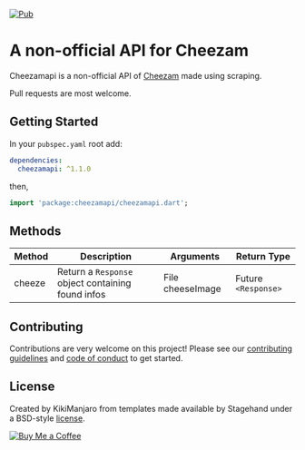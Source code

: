 [![Pub](https://img.shields.io/pub/v/cheezamapi.svg)](https://pub.dev/packages/cheezamapi)

# A non-official API for Cheezam

Cheezamapi is a non-official API of [Cheezam](https://www.cheezam.fr/) made using scraping.

Pull requests are most welcome.

## Getting Started

In your `pubspec.yaml` root add:

```yaml
dependencies:
  cheezamapi: ^1.1.0
```

then,

```dart
import 'package:cheezamapi/cheezamapi.dart';
```

## Methods

| Method | Description | Arguments | Return Type
|---|---|---|---|
| cheeze | Return a `Response` object containing found infos | File cheeseImage | Future `<Response>` |

## Contributing

Contributions are very welcome on this project! Please see our [contributing guidelines](CONTRIBUTING.md) and [code of conduct](CODE_OF_CONDUCT.md) to get started.

## License

Created by KikiManjaro from templates made available by Stagehand under a BSD-style
[license](https://github.com/dart-lang/stagehand/blob/master/LICENSE).

[![Buy Me a Coffee](https://img.buymeacoffee.com/api/?url=aHR0cHM6Ly9pbWcuYnV5bWVhY29mZmVlLmNvbS9hcGkvP3VybD1hSFIwY0hNNkx5OWpaRzR1WW5WNWJXVmhZMjltWm1WbExtTnZiUzkxY0d4dllXUnpMM0J5YjJacGJHVmZjR2xqZEhWeVpYTXZNakF5TVM4d015ODBZekkwT0RnNE1XWmxOVE5pWmprM1lUa3pOV1kxWm1NNFlqRXpPV1EyTWk1d2JtYz0mc2l6ZT0zMDAmbmFtZT1raWtpbWFuamFybw==&creator=kikimanjaro&is_creating=creating%20mobile%20apps%20and%20plugins&design_code=1&design_color=%23ff813f&slug=kikimanjaro)](https://www.buymeacoffee.com/kikimanjaro)
